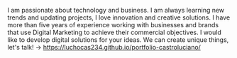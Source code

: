 I am passionate about technology and business. I am always learning new trends and updating projects, I love innovation and creative solutions. I have more than five years of experience working with businesses and brands that use Digital Marketing to achieve their commercial objectives. I would like to develop digital solutions for your ideas. We can create unique things, let's talk! -> https://luchocas234.github.io/portfolio-castroluciano/
